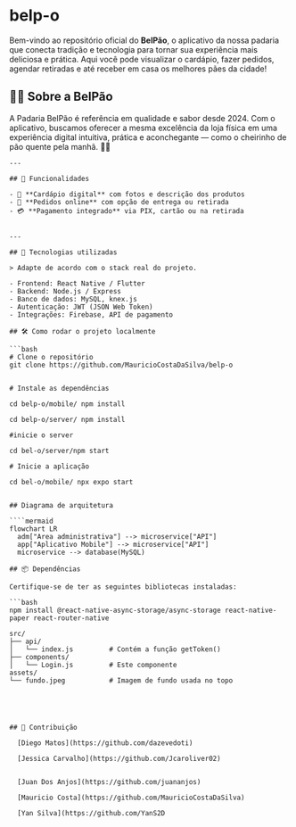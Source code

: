 # belp-o

 Bem-vindo ao repositório oficial do **BelPão**, o aplicativo da nossa padaria que conecta tradição e tecnologia para tornar sua experiência mais deliciosa e prática. Aqui você pode visualizar o cardápio, fazer pedidos, agendar retiradas e até receber em casa os melhores pães da cidade!

 ## 👨‍🍳 Sobre a BelPão
A Padaria BelPão é referência em qualidade e sabor desde 2024. Com o aplicativo, buscamos oferecer a mesma excelência da loja física em uma experiência digital intuitiva, prática e aconchegante — como o cheirinho de pão quente pela manhã. 🍞✨


````
---

## 📱 Funcionalidades

- 🥐 **Cardápio digital** com fotos e descrição dos produtos
- 🛒 **Pedidos online** com opção de entrega ou retirada
- 💳 **Pagamento integrado** via PIX, cartão ou na retirada


---

## 🚀 Tecnologias utilizadas

> Adapte de acordo com o stack real do projeto.

- Frontend: React Native / Flutter
- Backend: Node.js / Express
- Banco de dados: MySQL, knex.js
- Autenticação: JWT (JSON Web Token)
- Integrações: Firebase, API de pagamento 

## 🛠️ Como rodar o projeto localmente

```bash
# Clone o repositório
git clone https://github.com/MauricioCostaDaSilva/belp-o


# Instale as dependências

cd belp-o/mobile/ npm install

cd belp-o/server/ npm install

#inicie o server

cd bel-o/server/npm start

# Inicie a aplicação

cd bel-o/mobile/ npx expo start


## Diagrama de arquitetura

````mermaid
flowchart LR
  adm["Area administrativa"] --> microservice["API"]
  app["Aplicativo Mobile"] --> microservice["API"]
  microservice --> database(MySQL)

## 📦 Dependências

Certifique-se de ter as seguintes bibliotecas instaladas:

```bash
npm install @react-native-async-storage/async-storage react-native-paper react-router-native

src/
├── api/
│   └── index.js         # Contém a função getToken()
├── components/
│   └── Login.js         # Este componente
assets/
└── fundo.jpeg           # Imagem de fundo usada no topo





## 🤝 Contribuição

  [Diego Matos](https://github.com/dazevedoti)

  [Jessica Carvalho](https://github.com/Jcaroliver02)


  [Juan Dos Anjos](https://github.com/juananjos)
 
  [Mauricio Costa](https://github.com/MauricioCostaDaSilva)

  [Yan Silva](https://github.com/YanS2D
 

 


